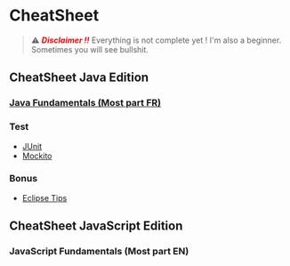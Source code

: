 # CheatSheet

 > ⚠️ <span style="color: red;">__*Disclaimer !!*__</span> Everything is not complete yet ! I'm also a beginner. Sometimes you will see bullshit. 
## CheatSheet Java Edition
### [Java Fundamentals (Most part FR)](https://github.com/JDucellier/CheatSheet/tree/Java/)
### Test
 - [JUnit](https://github.com/JDucellier/CheatSheet/blob/Java/Unit%20test/CS_Junit.md)
 - [Mockito](https://github.com/JDucellier/CheatSheet/blob/Java/Unit%20test/CS_Mockito.md)
### Bonus
 - [Eclipse Tips](https://github.com/JDucellier/CheatSheet/blob/Java/CS_Eclipse.md)
 
## CheatSheet JavaScript Edition
### JavaScript Fundamentals (Most part EN)
